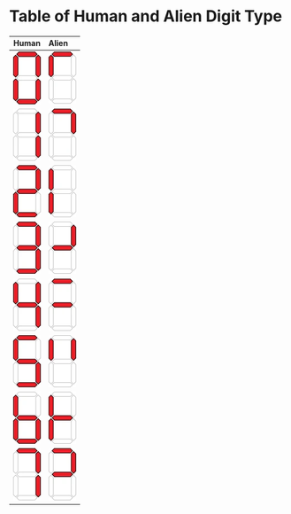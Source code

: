 # Table of Human and Alien Digit Type

| Human | Alien |
| :---: | :--- |
| ![h-0](../img/digits/digit-0.webp) | ![a-0](../img/digits/digit-alien-0.webp) |
| ![h-1](../img/digits/digit-1.webp) | ![a-1](../img/digits/digit-alien-1.webp) |
| ![h-2](../img/digits/digit-2.webp) | ![a-2](../img/digits/digit-alien-2.webp) |
| ![h-3](../img/digits/digit-3.webp) | ![a-2](../img/digits/digit-alien-3.webp) |
| ![h-4](../img/digits/digit-4.webp) | ![a-2](../img/digits/digit-alien-4.webp) |
| ![h-5](../img/digits/digit-5.webp) | ![a-2](../img/digits/digit-alien-5.webp) |
| ![h-6](../img/digits/digit-6.webp) | ![a-2](../img/digits/digit-alien-6.webp) |
| ![h-7](../img/digits/digit-7.webp) | ![a-2](../img/digits/digit-alien-7.webp) |